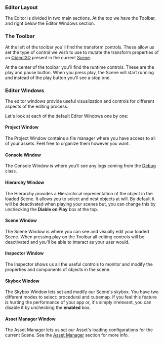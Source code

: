 ### Editor Layout

The Editor is divided in two main sections. At the top we have the Toolbar, and right below the Editor Windows section.

### The Toolbar

At the left of the toolbar you'll find the transform controls. These allow us set the type of control we wish to use to mutate the transform properties of an [Object3D](https://threejs.org/docs/#api/en/core/Object3D) present in the current [Scene](/assets/Scenes).

At the center of the toolbar you'll find the runtime controls. These are the play and pause button. When you press play, the Scene will start running and instead of the play button you'll see a stop one.

### Editor Windows

The editor windows provide useful visualization and controls for different aspects of the editing process.

Let's look at each of the default Editor Windows one by one:

#### Project Window

The Project Window contains a file manager where you have access to all of your assets. Feel free to organize them however you want.

#### Console Window

The Console Window is where you'll see any logs coming from the [Debug](/EngineAPI/Debug) class.

#### Hierarchy Window

The Hierarchy provides a Hierarchical representation of the object in the loaded Scene. It allows you to select and nest objects at will. By default it will be deactivated when playing your scenes but, you can change this by unchecking the **Diable on Play** box at the top.

#### Scene Window

The Scene Window is where you can see and visually edit your loaded Scene. When pressing play on the Toolbar all editing controls will be deactivated and you'll be able to interact as your user would.

#### Inspector Window

The Inspector shows us all the useful controls to monitor and modify the properties and components of objects in the scene.

#### Skybox Window

The Skybox Window lets set and modify our Scene's skybox.
You have two different modes to select: procedural and cubemap. If you feel this feature is hurting the performance of your app or, it's simply irrelevant, you can disable it by unchecking the **enabled** box.

#### Asset Manager Window

The Asset Manager lets us set our Asset's loading configurations for the current Scene. See the [Asset Manager](/Workflow/AssetManager) section for more info.